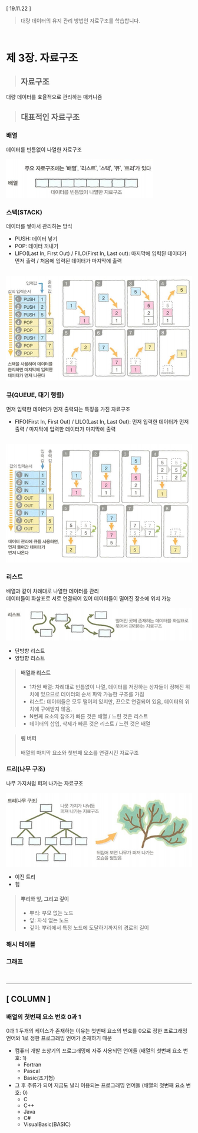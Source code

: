[ 19.11.22 ]

> 대량 데이터의 유지 관리 방법인 자료구조를 학습합니다.

<br/>

# 제 3장. 자료구조
> ## 자료구조
대량 데이터를 효율적으로 관리하는 매커니즘 

> ## 대표적인 자료구조
### 배열
데이터를 빈틈없이 나열한 자료구조<br><br>
  <img src="../img/3/3_array.jpg" alt="자료구조 - 배열" style="max-width:100%;">
  
### 스택(STACK)
데이터를 쌓아서 관리하는 방식

  * PUSH: 데이터 넣기
  * POP: 데이터 꺼내기
  * LIFO(Last In, First Out) / FILO(First In, Last out): 마지막에 입력된 데이터가 먼저 출력 / 처음에 입력된 데이터가 마지막에 출력

  <br>

  <img src="../img/3/3_stack.jpg" alt="자료구조 - 스택" style="max-width:100%;">

### 큐(QUEUE, 대기 행렬)
먼저 입력한 데이터가 먼저 출력되는 특징을 가진 자료구조

  * FIFO(First In, First Out) / LILO(Last In, Last Out): 먼저 입력한 데이터가 먼저 출력 / 마지막에 입력한 데이터가 마지막에 출력

  <br>

  <img src="../img/3/3_queue.jpg" alt="자료구조 - 큐" style="max-width:100%;">

### 리스트
배열과 같이 차례대로 나열한 데이터를 관리<br>
  데이터들이 화살표로 서로 연결되어 있어 데이터들이 떨어진 장소에 위치 가능<br><br>
  <img src="../img/3/3_list.jpg" alt="자료구조 - 리스트" style="max-width:100%;">

  * 단방향 리스트
  * 양방향 리스트
  
> #### 배열과 리스트
> * 1차원 배열: 차례대로 빈틈없이 나열, 데이터를 저장하는 상자들이 정해진 위치에 있으므로 데이터의 순서 파악 가능한 구조를 가짐
> * 리스트: 데이터들은 모두 떨어져 있지만, 끈으로 연결되어 있음, 데이터의 위치에 구애받지 않음,
> * N번째 요소의 참조가 빠른 것은 배열 / 느린 것은 리스트
> * 데이터의 삽입, 삭제가 빠른 것은 리스트 / 느린 것은 배열

> #### 링 버퍼
> 배열의 마지막 요소와 첫번째 요소를 연결시킨 자료구조
  
### 트리(나무 구조)
나무 가지처럼 퍼져 나가는 자료구조<br><br>
  <img src="../img/3/3_tree.jpg" alt="자료구조 - 트리" style="max-width:100%;">

* 이진 트리
* 힙

> #### 뿌리와 잎, 그리고 깊이
> * 뿌리: 부모 없는 노드
> * 잎: 자식 없는 노드
> * 깊이: 뿌리에서 특정 노드에 도달하기까지의 경로의 길이

### 해시 테이블

### 그래프

<br/>

***

## [ COLUMN ]
### 배열의 첫번째 요소 번호 0과 1
0과 1 두개의 케이스가 존재하는 이유는 첫번째 요소의 번호를 0으로 정한 프로그래밍 언어와 1로 정한 프로그래밍 언어가 존재하기 때문

* 컴퓨터 개발 초창기의 프로그래밍에 자주 사용되던 언어들 (배열의 첫번째 요소 번호: 1)
  * Fortran
  * Pascal
  * Basic(초기형)
* 그 후 주류가 되어 지금도 널리 이용되는 프로그래밍 언어들 (배열의 첫번째 요소 번호: 0)
  * C
  * C++
  * Java
  * C#
  * VisualBasic(BASIC)